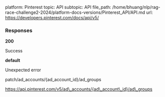 platform: Pinterest
topic: API
subtopic: API
file_path: /home/bhuang/nlp/rag-race-challenge2-2024/platform-docs-versions/Pinterest_API/API.md
url: https://developers.pinterest.com/docs/api/v5/

### Responses

**200**

Success

**default**

Unexpected error

patch/ad\_accounts/{ad\_account\_id}/ad\_groups

https://api.pinterest.com/v5/ad\_accounts/{ad\_account\_id}/ad\_groups
